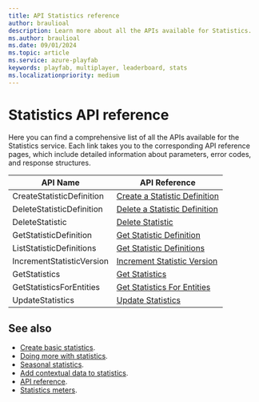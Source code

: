 ```yaml
---
title: API Statistics reference 
author: braulioal
description: Learn more about all the APIs available for Statistics.
ms.author: braulioal
ms.date: 09/01/2024
ms.topic: article
ms.service: azure-playfab
keywords: playfab, multiplayer, leaderboard, stats
ms.localizationpriority: medium
---
```


# Statistics API reference

Here you can find a comprehensive list of all the APIs available for the Statistics service. Each link takes you
to the corresponding API reference pages, which include detailed information about parameters, 
error codes, and response structures.

| API Name       | API Reference                        |
|----------------------|-----------------------------------|
|CreateStatisticDefinition               | [Create a Statistic Definition](/rest/api/playfab/progression/statistics/create-statistic-definition)    |
|DeleteStatisticDefinition              | [Delete a Statistic Definition](/rest/api/playfab/progression/statistics/delete-statistic-definition)    |
|DeleteStatistic               | [Delete Statistic](/rest/api/playfab/progression/statistics/delete-statistics)    |
|GetStatisticDefinition               | [Get Statistic Definition](/rest/api/playfab/progression/statistics/get-statistic-definition)    |
|ListStatisticDefinitions               | [Get Statistic Definitions](/rest/api/playfab/progression/statistics/list-statistic-definitions)    |
|IncrementStatisticVersion               | [Increment Statistic Version](/rest/api/playfab/progression/statistics/increment-statistic-version)    |
|GetStatistics               | [Get Statistics](/rest/api/playfab/progression/statistics/get-statistics)    |
|GetStatisticsForEntities              | [Get Statistics For Entities](/rest/api/playfab/progression/statistics/get-statistics-for-entities)    |
|UpdateStatistics              | [Update Statistics](/rest/api/playfab/progression/statistics/update-statistics)    |

## See also

- [Create basic statistics](create-basic-statistics.md).
- [Doing more with statistics](doing-more-statistics.md).
- [Seasonal statistics](seasonal-statistics.md).
- [Add contextual data to statistics](metadata-statistics.md).
- [API reference](api-reference.md).
- [Statistics meters](../../pricing/meters/statistics-meters.md).
